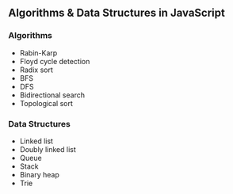 
## Algorithms & Data Structures in JavaScript

### Algorithms

* Rabin-Karp 
* Floyd cycle detection
* Radix sort
* BFS
* DFS
* Bidirectional search
* Topological sort

### Data Structures

* Linked list
* Doubly linked list
* Queue
* Stack
* Binary heap
* Trie

